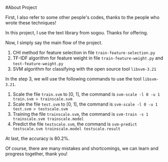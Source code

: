#About Project

First, I also refer to some other people's codes, thanks to the people who wrote these techniques!

In this project, I use the text library from sogou. Thanks for offering.

Now, I simply say the main flow of the project.

1. CHI method for feature selection in file `train-feature-selection.py`
2. TF-IDF algorithm for feature weight in file `train-feature-weight.py` and `test-feature-weight.py`
3. SVM algorithm for classifying with the open source tool `libsvm-3.21`

In the step 3, we will use the following commands to use the tool `libsvm-3.21`.

1. Scale the file `train.svm` to [0, 1], the command is `svm-scale -l 0 -u 1 train.svm > trainscale.svm`
2. Scale the file `test.svm` to [0, 1], the command is `svm-scale -l 0 -u 1 test.svm > testscale.svm`
3. Training the file `trainscale.svm`, the command is `svm-train -s 1 trainscale.svm trainscale.model`
4. Predict the file `testscale.svm`, the command is `svm-predict testscale.svm trainscale.model testscale.result`

At last, the accuracy is 80.2%.

Of course, there are many mistakes and shortcomings, we can learn and progress together, thank you!